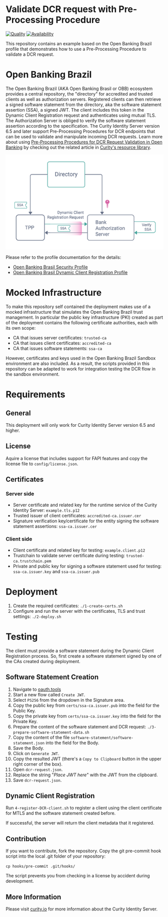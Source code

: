 # Validate DCR request with Pre-Processing Procedure

[![Quality](https://img.shields.io/badge/quality-experiment-red)](https://curity.io/resources/code-examples/status/)
[![Availability](https://img.shields.io/badge/availability-source-blue)](https://curity.io/resources/code-examples/status/)

This repository contains an example based on the Open Banking Brazil profile that demonstrates how to use a Pre-Processing Procedure to validate a DCR request.

# Open Banking Brazil
The Open Banking Brazil (AKA Open Banking Brasil or OBB) ecosystem provides a central repository, the "directory" for accredited and trusted clients as well as authorization servers. Registered clients can then retrieve a signed software statement from the directory, aka the software statement assertion (SSA), a signed JWT. The client includes this token in the Dynamic Client Registration request and authenticates using mutual TLS. The Authorization Server is obliged to verify the software statement assertion according to the specification. The Curity Identity Server version 6.5 and later support Pre-Processing Procedures for DCR endpoints that can be used to validate and manipulate incoming DCR requests. Learn more about using [Pre-Processing Procedures for DCR Request Validation in Open Banking](https://curity.io/resources/learn/dcr-validation-in-pre-processing-procedure/) by checking out the related article in [Curity's resource library](https://curity.io/resources/).

![Open Banking Brazil DCR Request Validation](./docs/images/obb-dcr-diagram.png)

Please refer to the profile documentation for the details:
* [Open Banking Brasil Security Profile](https://github.com/OpenBanking-Brasil/specs-seguranca/blob/main/open-banking-brasil-financial-api-1_ID3.md)
* [Open Banking Brasil Dynamic Client Registration Profile](https://github.com/OpenBanking-Brasil/specs-seguranca/blob/main/open-banking-brasil-dynamic-client-registration-1_ID1.md)

# Mocked Infrastructure
To make this repository self contained the deployment makes use of a mocked infrastructure that simulates the Open Banking Brazil trust management. In particular the public key infrastructure (PKI) created as part of the deployment contains the following certificate authorities, each with its own scope:

* CA that issues server certificates: `trusted-ca`
* CA that issues client certificates: `accredited-ca`
* CA that issues software statements: `ssa-ca`

However, certificates and keys used in the Open Banking Brazil Sandbox environment are also included. As a result, the scripts provided in this repository can be adapted to work for integration testing the DCR flow in the sandbox environment.

# Requirements
## General
This deployment will only work for Curity Identity Server version 6.5 and higher.

## License
Aquire a license that includes support for FAPI features and copy the license file to `config/license.json`.

## Certificates
### Server side
* Server certificate and related key for the runtime service of the Curity Identity Server: `example.tls.p12`
* Trusted issuer of client certificates: `accredited-ca.issuer.cer`
* Signature verification key/certificate for the entity signing the software statement assertions: `ssa-ca.issuer.cer`

### Client side
* Client certificate and related key for testing: `example.client.p12`
* Trustchain to validate server certificate during testing: `trusted-ca.trustchain.pem`
* Private and public key for signing a software statement used for testing: `ssa-ca.issuer.key` and `ssa-ca.issuer.pub`

# Deployment
1. Create the required certificates: `./1-create-certs.sh`
1. Configure and run the server with the certificates, TLS and trust settings: `./2-deploy.sh`

# Testing
The client must provide a software statement during the Dynamic Client Registration process. So, first create a software statement signed by one of the CAs created during deployment.

## Software Statement Creation
1. Navigate to [oauth.tools](https://oauth.tools/)
1. Start a new flow called `Create JWT`.
1. Select `PS256` from the dropdown in the Signature area.
1. Copy the public key from `certs/ssa-ca.issuer.pub` into the field for the Public Key.
1. Copy the private key from `certs/ssa-ca.issuer.key` into the field for the Private Key.
1. Prepare the content of the software statement and DCR request: `./3-prepare-software-statement-data.sh`
1. Copy the content of the file `software-statement/software-statement.json` into the field for the Body.
1. Save the Body.
1. Click on `Generate JWT`.
1. Copy the resulted JWT (there's a `Copy to Clipboard` button in the upper right corner of the box).
1. Open `dcr-request.json`.
1. Replace the string "*Place JWT here*" with the JWT from the clipboard.
1. Save `dcr-request.json`.

## Dynamic Client Registration
Run `4-register-DCR-client.sh` to register a client using the client certificate for MTLS and the software statement created before.

If successful, the server will return the client metadata that it registered.

## Contribution
If you want to contribute, fork the repository. Copy the git pre-commit hook script into the local .git folder of your repository:

`cp hooks/pre-commit .git/hooks/`

The script prevents you from checking in a license by accident during development.

## More Information
Please visit [curity.io](https://curity.io/) for more information about the Curity Identity Server.
